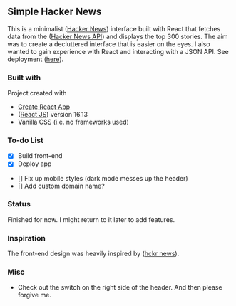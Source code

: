 ## Simple Hacker News
This is a minimalist ([Hacker News](https://news.ycombinator.com/)) interface built with React that fetches data from the ([Hacker News API](https://github.com/HackerNews/API)) and displays the top 300 stories. The aim was to create a decluttered interface that is easier on the eyes. I also wanted to gain experience with React and interacting with a JSON API. See deployment ([here](https://intense-brook-19858.herokuapp.com/)).

### Built with
Project created with
* [Create React App](https://github.com/facebook/create-react-app)
* ([React JS](https://reactjs.org/)) version 16.13
* Vanilla CSS (i.e. no frameworks used)

### To-do List
- [x] Build front-end
- [x] Deploy app
- [] Fix up mobile styles (dark mode messes up the header)
- [] Add custom domain name?

### Status
Finished for now. I might return to it later to add features.

### Inspiration
The front-end design was heavily inspired by ([hckr news](https://hckrnews.com/)).

### Misc
* Check out the switch on the right side of the header. And then please forgive me.
